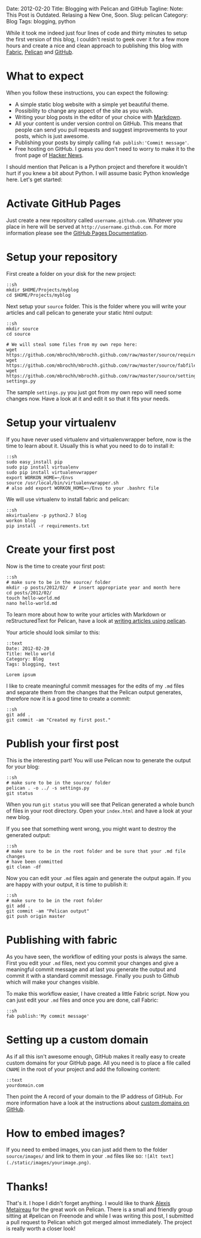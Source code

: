 Date: 2012-02-20
Title: Blogging with Pelican and GitHub
Tagline: Note: This Post is Outdated. Relasing a New One, Soon. 
Slug: pelican
Category: Blog
Tags: blogging, python

While it took me indeed just four lines of code and thirty minutes to setup the
first version of this blog, I couldn't resist to geek over it for a few more
hours and create a nice and clean approach to publishing this blog with
[Fabric](https://github.com/fabric/fabric),
[Pelican](https://github.com/ametaireau/pelican) and
[GitHub](http://github.com).

# What to expect

When you follow these instructions, you can expect the following:

* A simple static blog website with a simple yet beautiful theme.
* Possibility to change any aspect of the site as you wish.
* Writing your blog posts in the editor of your choice with
  [Markdown](http://daringfireball.net/projects/markdown/).
* All your content is under version control on GitHub. This means that people
  can send you pull requests and suggest improvements to your posts, which is
  just awesome.
* Publishing your posts by simply calling `fab publish:'Commit message'`.
* Free hosting on GitHub. I guess you don't need to worry to make it to the
  front page of [Hacker News](http://news.ycombinator.com/).

I should mention that Pelican is a Python project and therefore it wouldn't
hurt if you knew a bit about Python. I will assume basic Python knowledge here.
Let's get started:


# Activate GitHub Pages

Just create a new repository called `username.github.com`. Whatever you place
in here will be served at `http://username.github.com`. For more information
please see the [GitHub Pages Documentation](http://pages.github.com/).


# Setup your repository

First create a folder on your disk for the new project:

    ::sh
    mkdir $HOME/Projects/myblog
    cd $HOME/Projects/myblog

Next setup your `source` folder. This is the folder where you will write your
articles and call pelican to generate your static html output:

    ::sh
    mkdir source
    cd source

    # We will steal some files from my own repo here:
    wget https://github.com/mbrochh/mbrochh.github.com/raw/master/source/requirements.txt
    wget https://github.com/mbrochh/mbrochh.github.com/raw/master/source/fabfile.py
    wget https://github.com/mbrochh/mbrochh.github.com/raw/master/source/settings.py.sample settings.py

The sample `settings.py` you just got from my own repo will need some changes
now. Have a look at it and edit it so that it fits your needs.


# Setup your virtualenv

If you have never used virtualenv and virtualenvwrapper before, now is the
time to learn about it. Usually this is what you need to do to install it:

    ::sh
    sudo easy_install pip
    sudo pip install virtualenv
    sudo pip install virtualenvwrapper
    export WORKON_HOME=~/Envs
    source /usr/local/bin/virtualenvwrapper.sh
    # also add export WORKON_HOME=~/Envs to your .bashrc file

We will use virtualenv to install fabric and pelican:

    ::sh
    mkvirtualenv -p python2.7 blog
    workon blog
    pip install -r requirements.txt


# Create your first post

Now is the time to create your first post:

    ::sh
    # make sure to be in the source/ folder
    mkdir -p posts/2012/02/  # insert appropriate year and month here
    cd posts/2012/02/
    touch hello-world.md
    nano hello-world.md

To learn more about how to write your articles with Markdown or
reStructuredText for Pelican, have a look at
[writing articles using pelican](http://pelican.notmyidea.org/en/latest/getting_started.html#writing-articles-using-pelican).

Your article should look similar to this:

    ::text
    Date: 2012-02-20
    Title: Hello world
    Category: Blog
    Tags: blogging, test

    Lorem ipsum

I like to create meaningful commit messages for the edits of my `.md` files and
separate them from the changes that the Pelican output generates, therefore now
it is a good time to create a commit:

    ::sh
    git add .
    git commit -am "Created my first post."


# Publish your first post

This is the interesting part! You will use Pelican now to generate the output
for your blog:

    ::sh
    # make sure to be in the source/ folder
    pelican . -o ../ -s settings.py
    git status

When you run `git status` you will see that Pelican generated a whole bunch
of files in your root directory. Open your `index.html` and have a look at
your new blog.

If you see that something went wrong, you might want to destroy the generated
output:

    ::sh
    # make sure to be in the root folder and be sure that your .md file changes
    # have been committed
    git clean -df

Now you can edit your `.md` files again and generate the output again. If you
are happy with your output, it is time to publish it:

    ::sh
    # make sure to be in the root folder
    git add .
    git commit -am "Pelican output"
    git push origin master


# Publishing with fabric

As you have seen, the workflow of editing your posts is always the same. First
you edit your `.md` files, next you commit your changes and give a meaningful
commit message and at last you generate the output and commit it with a
standard commit message. Finally you push to Github which will make your
changes visible.

To make this workflow easier, I have created a little Fabric script. Now you
can just edit your `.md` files and once you are done, call Fabric:

    ::sh
    fab publish:'My commit message'


# Setting up a custom domain

As if all this isn't awesome enough, GitHub makes it really easy to create
custom domains for your GitHub page. All you need is to place a file called
`CNAME` in the root of your project and add the following content:

    ::text
    yourdomain.com

Then point the A record of your domain to the IP address of GitHub. For more
information have a look at the instructions about
[custom domains on GitHub](http://pages.github.com/#custom_domains).


# How to embed images?

If you need to embed images, you can just add them to the folder
`source/images/` and link to them in your `.md` files like so:
`![Alt text](./static/images/yourimage.png)`.


# Thanks!
That's it. I hope I didn't forget anything. I would like to thank
[Alexis Metaireau](https://twitter.com/ametaireau) for the great work on
Pelican. There is a small and friendly group sitting at #pelican on Freenode
and while I was writing this post, I submitted a pull request to Pelican which
got merged almost immediately. The project is really worth a closer look!
